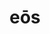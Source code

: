 ---
title: eōs
meaning: them (accusative)
ch: five
pos: pronoun
abbgender: m.
abbgender2: masc.
gender: masculine
inactive: yes
ss1: yes
---